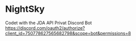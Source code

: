 # NightSky
Codet with the JDA API
Privat Discord Bot
https://discord.com/oauth2/authorize?client_id=750778627565682798&scope=bot&permissions=8
